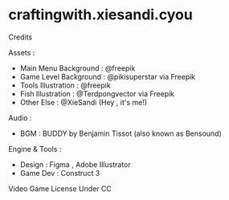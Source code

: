 # craftingwith.xiesandi.cyou

Credits

Assets :
- 	Main Menu Background  : @freepik 
- 	Game Level Background : @pikisuperstar via Freepik
-  Tools Illustration    : @freepik
-  Fish Illustration     : @Terdpongvector via Freepik
-  Other Else            : @XieSandi (Hey , it's me!)

Audio :
- BGM                   : BUDDY by Benjamin Tissot (also known as Bensound)

Engine & Tools :
- Design                : Figma , Adobe Illustrator
- Game Dev              : Construct 3
 
Video Game License Under CC
